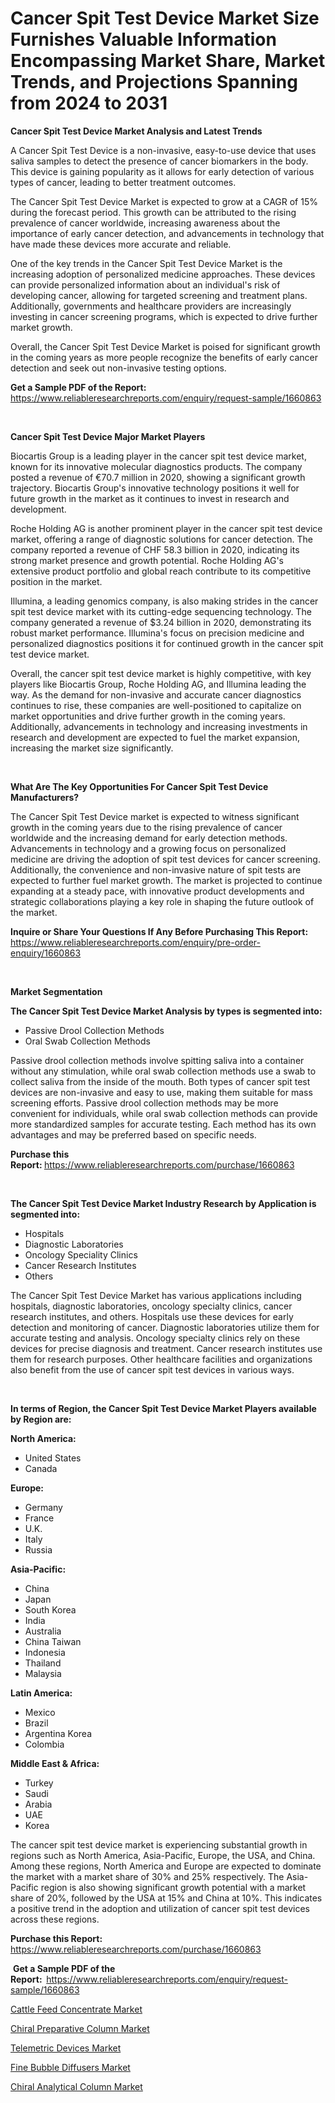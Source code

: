 <p><h1>Cancer Spit Test Device Market Size Furnishes Valuable Information Encompassing Market Share, Market Trends, and Projections Spanning from 2024 to 2031</h1></p><p><strong>Cancer Spit Test Device Market Analysis and Latest Trends</strong></p>
<p><p>A Cancer Spit Test Device is a non-invasive, easy-to-use device that uses saliva samples to detect the presence of cancer biomarkers in the body. This device is gaining popularity as it allows for early detection of various types of cancer, leading to better treatment outcomes.</p><p>The Cancer Spit Test Device Market is expected to grow at a CAGR of 15% during the forecast period. This growth can be attributed to the rising prevalence of cancer worldwide, increasing awareness about the importance of early cancer detection, and advancements in technology that have made these devices more accurate and reliable.</p><p>One of the key trends in the Cancer Spit Test Device Market is the increasing adoption of personalized medicine approaches. These devices can provide personalized information about an individual's risk of developing cancer, allowing for targeted screening and treatment plans. Additionally, governments and healthcare providers are increasingly investing in cancer screening programs, which is expected to drive further market growth.</p><p>Overall, the Cancer Spit Test Device Market is poised for significant growth in the coming years as more people recognize the benefits of early cancer detection and seek out non-invasive testing options.</p></p>
<p><strong>Get a Sample PDF of the Report:&nbsp;</strong> <a href="https://www.reliableresearchreports.com/enquiry/request-sample/1660863">https://www.reliableresearchreports.com/enquiry/request-sample/1660863</a></p>
<p>&nbsp;</p>
<p><strong>Cancer Spit Test Device Major Market Players</strong></p>
<p><p>Biocartis Group is a leading player in the cancer spit test device market, known for its innovative molecular diagnostics products. The company posted a revenue of €70.7 million in 2020, showing a significant growth trajectory. Biocartis Group's innovative technology positions it well for future growth in the market as it continues to invest in research and development.</p><p>Roche Holding AG is another prominent player in the cancer spit test device market, offering a range of diagnostic solutions for cancer detection. The company reported a revenue of CHF 58.3 billion in 2020, indicating its strong market presence and growth potential. Roche Holding AG's extensive product portfolio and global reach contribute to its competitive position in the market.</p><p>Illumina, a leading genomics company, is also making strides in the cancer spit test device market with its cutting-edge sequencing technology. The company generated a revenue of $3.24 billion in 2020, demonstrating its robust market performance. Illumina's focus on precision medicine and personalized diagnostics positions it for continued growth in the cancer spit test device market.</p><p>Overall, the cancer spit test device market is highly competitive, with key players like Biocartis Group, Roche Holding AG, and Illumina leading the way. As the demand for non-invasive and accurate cancer diagnostics continues to rise, these companies are well-positioned to capitalize on market opportunities and drive further growth in the coming years. Additionally, advancements in technology and increasing investments in research and development are expected to fuel the market expansion, increasing the market size significantly.</p></p>
<p>&nbsp;</p>
<p><strong>What Are The Key Opportunities For Cancer Spit Test Device Manufacturers?</strong></p>
<p><p>The Cancer Spit Test Device market is expected to witness significant growth in the coming years due to the rising prevalence of cancer worldwide and the increasing demand for early detection methods. Advancements in technology and a growing focus on personalized medicine are driving the adoption of spit test devices for cancer screening. Additionally, the convenience and non-invasive nature of spit tests are expected to further fuel market growth. The market is projected to continue expanding at a steady pace, with innovative product developments and strategic collaborations playing a key role in shaping the future outlook of the market.</p></p>
<p><strong>Inquire or Share Your Questions If Any Before Purchasing This Report:</strong> <a href="https://www.reliableresearchreports.com/enquiry/pre-order-enquiry/1660863">https://www.reliableresearchreports.com/enquiry/pre-order-enquiry/1660863</a></p>
<p>&nbsp;</p>
<p><strong>Market Segmentation</strong></p>
<p><strong>The Cancer Spit Test Device Market Analysis by types is segmented into:</strong></p>
<p><ul><li>Passive Drool Collection Methods</li><li>Oral Swab Collection Methods</li></ul></p>
<p><p>Passive drool collection methods involve spitting saliva into a container without any stimulation, while oral swab collection methods use a swab to collect saliva from the inside of the mouth. Both types of cancer spit test devices are non-invasive and easy to use, making them suitable for mass screening efforts. Passive drool collection methods may be more convenient for individuals, while oral swab collection methods can provide more standardized samples for accurate testing. Each method has its own advantages and may be preferred based on specific needs.</p></p>
<p><strong>Purchase this Report:&nbsp;</strong><a href="https://www.reliableresearchreports.com/purchase/1660863">https://www.reliableresearchreports.com/purchase/1660863</a></p>
<p>&nbsp;</p>
<p><strong>The Cancer Spit Test Device Market Industry Research by Application is segmented into:</strong></p>
<p><ul><li>Hospitals</li><li>Diagnostic Laboratories</li><li>Oncology Speciality Clinics</li><li>Cancer Research Institutes</li><li>Others</li></ul></p>
<p><p>The Cancer Spit Test Device Market has various applications including hospitals, diagnostic laboratories, oncology specialty clinics, cancer research institutes, and others. Hospitals use these devices for early detection and monitoring of cancer. Diagnostic laboratories utilize them for accurate testing and analysis. Oncology specialty clinics rely on these devices for precise diagnosis and treatment. Cancer research institutes use them for research purposes. Other healthcare facilities and organizations also benefit from the use of cancer spit test devices in various ways.</p></p>
<p>&nbsp;</p>
<p><strong>In terms of Region, the Cancer Spit Test Device Market Players available by Region are:</strong></p>
<p>
    <p> <strong> North America: </strong>
        <ul>
            <li>United States</li>
            <li>Canada</li>
        </ul>
        </p> 
    <p> <strong> Europe: </strong>
        <ul>
            <li>Germany</li>
            <li>France</li>
            <li>U.K.</li>
            <li>Italy</li>
            <li>Russia</li>
        </ul>
        </p> 
    <p> <strong> Asia-Pacific: </strong>
        <ul>
            <li>China</li>
            <li>Japan</li>
            <li>South Korea</li>
            <li>India</li>
            <li>Australia</li>
            <li>China Taiwan</li>
            <li>Indonesia</li>
            <li>Thailand</li>
            <li>Malaysia</li>
        </ul>
        </p> 
    <p> <strong> Latin America: </strong>
        <ul>
            <li>Mexico</li>
            <li>Brazil</li>
            <li>Argentina Korea</li>
            <li>Colombia</li>
        </ul>
        </p> 
    <p> <strong> Middle East & Africa: </strong>
        <ul>
            <li>Turkey</li>
            <li>Saudi</li>
            <li>Arabia</li>
            <li>UAE</li>
            <li>Korea</li>
        </ul>
    </p>
    </p>
<p><p>The cancer spit test device market is experiencing substantial growth in regions such as North America, Asia-Pacific, Europe, the USA, and China. Among these regions, North America and Europe are expected to dominate the market with a market share of 30% and 25% respectively. The Asia-Pacific region is also showing significant growth potential with a market share of 20%, followed by the USA at 15% and China at 10%. This indicates a positive trend in the adoption and utilization of cancer spit test devices across these regions.</p></p>
<p><strong>Purchase this Report: </strong><a href="https://www.reliableresearchreports.com/purchase/1660863">https://www.reliableresearchreports.com/purchase/1660863</a></p>
<p>&nbsp;<strong>Get a Sample PDF of the Report:&nbsp;&nbsp;</strong><a href="https://www.reliableresearchreports.com/enquiry/request-sample/1660863">https://www.reliableresearchreports.com/enquiry/request-sample/1660863</a></p>
<p><strong></strong></p>
<p><p><a href="https://view.publitas.com/reportprime-1/cattle-feed-concentrate-market-size-share-trends-analysis-report-by-application-regional-outlook-competitive-strategies-and-segment-forecasts-2024-2031/">Cattle Feed Concentrate Market</a></p><p><a href="https://skillful-vermicelli-b89.notion.site/Chiral-Preparative-Column-Market-Size-and-Examines-its-Market-Scope-with-a-Primary-Focus-on-Growth-db0549f8ec9f4b618977a8bed06a6fd6">Chiral Preparative Column Market</a></p><p><a href="https://view.publitas.com/reportprime-1/telemetric-devices-market-a-comprehensive-report-of-its-market-share-growth-trends-2024-2031/">Telemetric Devices Market</a></p><p><a href="https://eight-handstand-8fb.notion.site/Global-Fine-Bubble-Diffusers-Market-Size-and-Market-Trends-Insights-and-Projections-from-2024-to-20-b806f6b87dc547649cb54294fd24fe2c">Fine Bubble Diffusers Market</a></p><p><a href="https://simplistic-meeting-7ee.notion.site/Chiral-Analytical-Column-Market-Size-Growth-and-Forecast-from-2024-2031-f377ed26e429405bad17164a1efa0b90">Chiral Analytical Column Market</a></p></p>